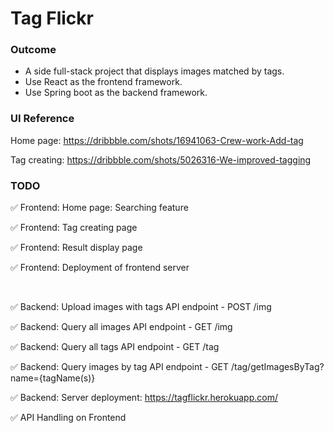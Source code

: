 # Tag Flickr



### Outcome

- A side full-stack project that displays images matched by tags.
- Use React as the frontend framework.
- Use Spring boot as the backend framework.

 

### UI Reference 

Home page: https://dribbble.com/shots/16941063-Crew-work-Add-tag

Tag creating: https://dribbble.com/shots/5026316-We-improved-tagging



### TODO 

✅ Frontend:	 Home page: Searching feature

✅ Frontend:	 Tag creating page

✅ Frontend:	 Result display page

✅ Frontend:	 Deployment of frontend server  

<br>

✅ Backend:	  Upload images with tags API endpoint - POST /img

✅ Backend:	  Query all images API endpoint - GET /img

✅ Backend:	  Query all tags API endpoint - GET /tag

✅ Backend:	  Query images by tag API endpoint - GET /tag/getImagesByTag?name={tagName(s)}

✅ Backend:    Server deployment: https://tagflickr.herokuapp.com/

✅ API Handling on Frontend
